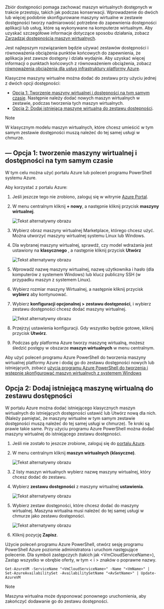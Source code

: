 


Zbiór dostępności pomaga zachować maszyn wirtualnych dostępnych w trakcie przestoju, takich jak podczas konserwacji. Wprowadzenie do dwóch lub więcej podobnie skonfigurowane maszyny wirtualne w zestawie dostępności tworzy nadmiarowość potrzebne do zapewnienia dostępności aplikacji lub usług, które są wykonywane na komputerze wirtualnym. Aby uzyskać szczegółowe informacje dotyczące sposobu działania, zobacz [Zarządzaj dostępnością maszyn wirtualnych][Manage the availability of virtual machines].

Jest najlepszym rozwiązaniem będzie używać zestawów dostępności i równoważenia obciążenia punktów końcowych do zapewnienia, że aplikacja jest zawsze dostępny i działa wydajnie. Aby uzyskać więcej informacji o punktach końcowych z równoważeniem obciążenia, zobacz [równoważenia obciążenia dla usług infrastruktury platformy Azure][Load balancing for Azure infrastructure services].

Klasyczne maszyny wirtualne można dodać do zestawu przy użyciu jednej z dwóch opcji dostępności:

* [Opcja 1: Tworzenie maszyny wirtualnej i dostępności na tym samym czasie][Option 1: Create a virtual machine and an availability set at the same time]. Następnie należy dodać nowych maszyn wirtualnych w zestawie, podczas tworzenia tych maszyn wirtualnych.
* [Opcja 2: Dodaj istniejącą maszynę wirtualną do zestawu dostępności][Option 2: Add an existing virtual machine to an availability set].

> [!NOTE]
> W klasycznym modelu maszyn wirtualnych, które chcesz umieścić w tym samym zestawie dostępności muszą należeć do tej samej usługi w chmurze.
> 
> 

## <a id="createset"></a>— Opcja 1: tworzenie maszyny wirtualnej i dostępności na tym samym czasie
W tym celu można użyć portalu Azure lub poleceń programu PowerShell systemu Azure.

Aby korzystać z portalu Azure:

1. Jeśli jeszcze tego nie zrobiono, zaloguj się w witrynie [Azure Portal](https://portal.azure.com).
2. W menu centralnym kliknij **+ nowy**, a następnie kliknij przycisk **maszyny wirtualnej**.
   
    ![Tekst alternatywny obrazu](./media/virtual-machines-common-classic-configure-availability/ChooseVMImage.png)
3. Wybierz obraz maszyny wirtualnej Marketplace, którego chcesz użyć. Można utworzyć maszyny wirtualnej systemu Linux lub Windows.
4. Dla wybranej maszyny wirtualnej, sprawdź, czy model wdrażania jest ustawiony na **klasycznego** , a następnie kliknij przycisk **Utwórz**
   
    ![Tekst alternatywny obrazu](./media/virtual-machines-common-classic-configure-availability/ChooseClassicModel.png)
5. Wprowadź nazwę maszyny wirtualnej, nazwę użytkownika i hasło (dla komputerów z systemem Windows) lub klucz publiczny SSH (w przypadku maszyn z systemem Linux). 
6. Wybierz rozmiar maszyny Wirtualnej, a następnie kliknij przycisk **wybierz** aby kontynuować.
7. Wybierz **konfiguracji opcjonalnej > zestawu dostępności**, i wybierz zestawu dostępności chcesz dodać maszyny wirtualnej.
   
    ![Tekst alternatywny obrazu](./media/virtual-machines-common-classic-configure-availability/ChooseAvailabilitySet.png) 
8. Przejrzyj ustawienia konfiguracji. Gdy wszystko będzie gotowe, kliknij przycisk **Utwórz**.
9. Podczas gdy platforma Azure tworzy maszynę wirtualną, możesz śledzić postępy w obszarze **maszyn wirtualnych** w menu centralnym.

Aby użyć poleceń programu Azure PowerShell do tworzenia maszyny wirtualnej platformy Azure i dodaj go do zestawu dostępności nowych lub istniejących, zobacz [użycia programu Azure PowerShell do tworzenia i wstępnie skonfigurować maszyn wirtualnych z systemem Windows](../articles/virtual-machines/windows/classic/create-powershell.md?toc=%2fazure%2fvirtual-machines%2fwindows%2fclassic%2ftoc.json)

## <a id="addmachine"></a>Opcja 2: Dodaj istniejącą maszynę wirtualną do zestawu dostępności
W portalu Azure można dodać istniejącego klasycznych maszyn wirtualnych do istniejących dostępności ustawić lub Utwórz nową dla nich. (Należy pamiętać, że maszyny wirtualne w tym samym zestawie dostępności muszą należeć do tej samej usługi w chmurze). Te kroki są prawie takie same. Przy użyciu programu Azure PowerShell można dodać maszyny wirtualnej do istniejącego zestawu dostępności.

1. Jeśli nie zostało to jeszcze zrobione, zaloguj się do [portalu Azure](https://portal.azure.com).
2. W menu centralnym kliknij **maszyn wirtualnych (klasyczne)**.
   
    ![Tekst alternatywny obrazu](./media/virtual-machines-common-classic-configure-availability/ChooseClassicVM.png)
3. Z listy maszyn wirtualnych wybierz nazwę maszyny wirtualnej, który chcesz dodać do zestawu.
4. Wybierz **zestawu dostępności** z maszyny wirtualnej **ustawienia**.
   
    ![Tekst alternatywny obrazu](./media/virtual-machines-common-classic-configure-availability/AvailabilitySetSettings.png)
5. Wybierz zestaw dostępności, które chcesz dodać do maszyny wirtualnej. Maszyna wirtualna musi należeć do tej samej usługi w chmurze jako zestawu dostępności.
   
    ![Tekst alternatywny obrazu](./media/virtual-machines-common-classic-configure-availability/AvailabilitySetPicker.png)
6. Kliknij pozycję **Zapisz**.

Użycie poleceń programu Azure PowerShell, otwórz sesję programu PowerShell Azure poziomie administratora i uruchom następujące polecenie. Dla symboli zastępczych (takich jak &lt;VmCloudServiceName&gt;), Zastąp wszystko w obrębie oferty, w tym < i > znaków o poprawne nazwy.

    Get-AzureVM -ServiceName "<VmCloudServiceName>" -Name "<VmName>" | Set-AzureAvailabilitySet -AvailabilitySetName "<AvSetName>" | Update-AzureVM

> [!NOTE]
> Maszyna wirtualna może dysponować ponownego uruchomienia, aby zakończyć dodawanie go do zestawu dostępności.
> 
> 

<!-- LINKS -->
[Option 1: Create a virtual machine and an availability set at the same time]: #createset
[Option 2: Add an existing virtual machine to an availability set]: #addmachine

[Load balancing for Azure infrastructure services]: ../articles/virtual-machines/virtual-machines-linux-load-balance.md
[Manage the availability of virtual machines]:../articles/virtual-machines/linux/manage-availability.md

[Create a virtual machine running Windows]: ../articles/virtual-machines/virtual-machines-windows-hero-tutorial.md
[Virtual Network overview]: ../articles/virtual-network/virtual-networks-overview.md

